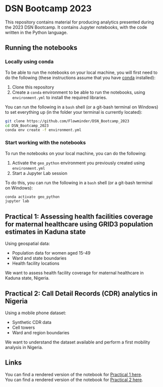 # DSN Bootcamp 2023

This repository contains material for producing analytics presented during the 2023 DSN Bootcamp. It contains Jupyter notebooks, with the code written in the Python language.

## Running the notebooks

### Locally using conda
To be able to run the notebooks on your local machine, you will first need to do the following (these instructions assume that you have [conda](https://docs.conda.io/projects/conda/en/latest/user-guide/install/) installed):
1. Clone this repository  
2. Create a `conda` environment to be able to run the notebooks, using `environment.yml` to install the required libraries.   

You can run the following in a `bash` shell (or a git-bash terminal on Windows) to set everything up (in the folder your terminal is currently located):

```bash
git clone https://github.com/Flowminder/DSN_Bootcamp_2023
cd DSN_Bootcamp_2023
conda env create -f environment.yml
```

### Start working with the notebooks
To run the notebooks on your local machine, you can do the following:

1. Activate the `geo_python` environment you previously created using `environment.yml`  
2. Start a Jupyter Lab session  

To do this, you can run the following in a `bash` shell (or a git-bash terminal on Windows):

```bash
conda activate geo_python
jupyter lab
```

## Practical 1: Assessing health facilities coverage for maternal healthcare using GRID3 population estimates in Kaduna state

Using geospatial data:
- Population data for women aged 15-49
- Ward and state boundaries
- Health facility locations

We want to assess health facility coverage for maternal healthcare in Kaduna state, Nigeria.

## Practical 2: Call Detail Records (CDR) analytics in Nigeria

Using a mobile phone dataset:
- Synthetic CDR data
- Cell towers
- Ward and region boundaries

We want to understand the dataset available and perform a first mobility analysis in Nigeria.

## Links
You can find a rendered version of the notebook for [Practical 1 here](https://nbviewer.org/github/Flowminder/DSN_Bootcamp_2023/blob/main/DSN_Bootcamp.%201.%20Assessing%20Health%20Facilities%20Coverage.ipynb).  
You can find a rendered version of the notebook for [Practical 2 here](https://nbviewer.org/github/Flowminder/DSN_Bootcamp_2023/blob/main/DSN_Bootcamp.%202.%20CDR%20analytics.ipynb).
